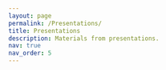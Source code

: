 ```yaml
---
layout: page
permalink: /Presentations/
title: Presentations
description: Materials from presentations.
nav: true
nav_order: 5
---
```



